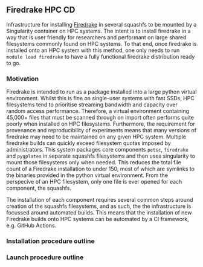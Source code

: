 ## Firedrake HPC CD

Infrastructure for installing [Firedrake](https://github.com/firedrakeproject/firedrake) in several squashfs to be mounted by a Singularity container on HPC systems. The intent is to install firedrake in a way that is user friendly for researchers and performant on large shared filesystems commonly found on HPC systems. To that end, once firedrake is installed onto an HPC system with this method, one only needs to run `module load firedrake` to have a fully functional firedrake distribution ready to go.

### Motivation

Firedrake is intended to run as a package installed into a large python virtual environment. Whilst this is fine on single-user systems with fast SSDs, HPC filesystems tend to prioritise streaming bandwidth and capacity over random access performance. Therefore, a virtual environment containing 45,000+ files that must be scanned through on import often performs quite poorly when installed on HPC filesystems. Furthermore, the requirement for provenance and reproducibility of experiments means that many versions of firedrake may need to be maintained on any given HPC system. Multiple firedrake builds can quickly exceed filesystem quotas imposed by administrators. This system packages core components `petsc`, `firedrake` and `pygplates` in separate squashfs filesystems and then uses singularity to mount those filesystems only when needed. This reduces the total file count of a Firedrake installation to under 150, most of which are symlinks to the binaries provided in the python virtual environment. From the perspecive of an HPC filesystem, only one file is ever opened for each component, the squashfs.

The installation of each component requires several common steps around creation of the squashfs filesystems, and as such, the the infrastructure is focussed around automated builds. This means that the installation of new Firedrake builds onto HPC systems can be automated by a CI framework, e.g. GitHub Actions.

### Installation procedure outline

### Launch procedure outline
